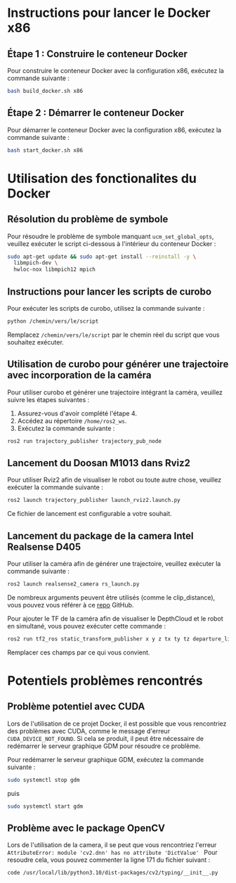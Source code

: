 # Instructions pour lancer le Docker x86

## Étape 1 : Construire le conteneur Docker
Pour construire le conteneur Docker avec la configuration x86, exécutez la commande suivante :
```bash
bash build_docker.sh x86
```

## Étape 2 : Démarrer le conteneur Docker
Pour démarrer le conteneur Docker avec la configuration x86, exécutez la commande suivante :
```bash
bash start_docker.sh x86
```


# Utilisation des fonctionalites du Docker

## Résolution du problème de symbole

Pour résoudre le problème de symbole manquant `ucm_set_global_opts`, veuillez exécuter le script ci-dessous à l'intérieur du conteneur Docker :

```bash
sudo apt-get update && sudo apt-get install --reinstall -y \
  libmpich-dev \
  hwloc-nox libmpich12 mpich
```

## Instructions pour lancer les scripts de curobo

Pour exécuter les scripts de curobo, utilisez la commande suivante :

```bash
python /chemin/vers/le/script
```

Remplacez `/chemin/vers/le/script` par le chemin réel du script que vous souhaitez exécuter.

## Utilisation de curobo pour générer une trajectoire avec incorporation de la caméra

Pour utiliser curobo et générer une trajectoire intégrant la caméra, veuillez suivre les étapes suivantes :

1. Assurez-vous d'avoir complété l'étape 4.
2. Accédez au répertoire `/home/ros2_ws`.
3. Exécutez la commande suivante :

```bash
ros2 run trajectory_publisher trajectory_pub_node
```

## Lancement du Doosan M1013 dans Rviz2

Pour utiliser Rviz2 afin de visualiser le robot ou toute autre chose, veuillez exécuter la commande suivante :

```bash
ros2 launch trajectory_publisher launch_rviz2.launch.py
```
Ce fichier de lancement est configurable a votre souhait.

## Lancement du package de la camera Intel Realsense D405
Pour utiliser la caméra afin de générer une trajectoire, veuillez exécuter la commande suivante :

```bash
ros2 launch realsense2_camera rs_launch.py
```
De nombreux arguments peuvent être utilisés (comme le clip_distance), vous pouvez vous référer à ce [repo](https://github.com/IntelRealSense/realsense-ros) GitHub.

Pour ajouter le TF de la caméra afin de visualiser le DepthCloud et le robot en simultané, vous pouvez exécuter cette commande :
```bash
ros2 run tf2_ros static_transform_publisher x y z tx ty tz departure_link arrival_link
```
Remplacer ces champs par ce qui vous convient.

# Potentiels problèmes rencontrés 

## Problème potentiel avec CUDA

Lors de l'utilisation de ce projet Docker, il est possible que vous rencontriez des problèmes avec CUDA, comme le message d'erreur `CUDA_DEVICE_NOT_FOUND`. Si cela se produit, il peut être nécessaire de redémarrer le serveur graphique GDM pour résoudre ce problème.

Pour redémarrer le serveur graphique GDM, exécutez la commande suivante :

```bash
sudo systemctl stop gdm
```
puis
```bash
sudo systemctl start gdm
```

## Problème avec le package OpenCV
Lors de l'utilisation de la camera, il se peut que vous rencontriez l'erreur `AttributeError: module 'cv2.dnn' has no attribute 'DictValue' `
Pour resoudre cela, vous pouvez commenter la ligne 171 du fichier suivant :
```bash
code /usr/local/lib/python3.10/dist-packages/cv2/typing/__init__.py
```
